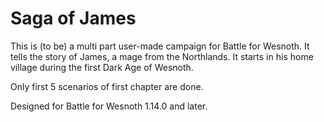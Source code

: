Saga of James
=============

This is (to be) a multi part user-made campaign for Battle for Wesnoth. It tells the story of James, a mage from the Northlands. It starts in his home village during the first Dark Age of Wesnoth.

Only first 5 scenarios of first chapter are done.

Designed for Battle for Wesnoth 1.14.0 and later.
